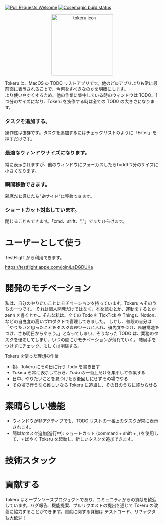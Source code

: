 [![Pull Requests Welcome](https://img.shields.io/badge/PRs-welcome-brightgreen.svg?style=flat)](http://makeapullrequest.com)
[![Codemagic build status](https://api.codemagic.io/apps/65d834ac3786568a8b6ef02e/65d83d4548306436129e0db1/status_badge.svg)](https://codemagic.io/apps/65d834ac3786568a8b6ef02e/65d83d4548306436129e0db1/latest_build)

<p align="center">
  <img src="https://github.com/tinp-lab/tokeru/blob/main/logo/app_icon.png" alt="tokeru icon" width="200" height="200" />
</p>

Tokeru は、MacOS の TODO リストアプリです。他のどのアプリよりも常に最前面に表示されることで、今何をすべきなのかを明確にします。  
より使いやすくするため、他の作業に集中している時のウィンドウは TODO、1 つ分のサイズになり、Tokeru を操作する時は全ての TODO の大きさになります。

### タスクを追加する。

操作性は抜群です。タスクを追加するにはチェックリストのように「Enter」を押すだけです。

### 最適なウィンドウサイズになります。

常に表示されますが、他のウィンドウにフォーカスしたらTodo1つ分のサイズに小さくなります。

### 瞬間移動できます。

邪魔だと感じたら"逆サイド"に移動できます。

### ショートカット対応しています。

閉じることもできます。「cmd、shift、","」でまたひらけます。

# ユーザーとして使う

TestFlight から利用できます。

https://testflight.apple.com/join/LaDGDUKa

# 開発のモチベーション

私は、自分のやりたいことにモチベーションを持っています。Tokeru もそのうちの一つです。
それは個人開発だけではなく、本を読むとか、運動をするとか zenn を書くとか...
そんな私は、全ての Todo を TickTick や Things、Notion、などの自由度の高いプロダクトで管理してきました。
しかし、普段の自分は「やりたいと思ったことをタスク管理ツールに入れ、優先度をつけ、階層構造をつけ、さあ明日からやろう。」となってしまい、そうなった TODO は、業務のタスクを優先してしまい、いつの間にかモチベーションが薄れていく。
結局手をつけずにチェック、もしくは削除する。

Tokeru を使った理想の作業

- 朝、Tokeru にその日に行う Todo を書き出す
- Tokeru を常に表示しておき、Todo の一番上だけを集中して作業する
- 日中、やりたいことを見つけたら後回しにせずその場でやる
- その場で行うなら難しいなら Tokeru に追加し、その日のうちに終わらせる

# 素晴らしい機能

- ウィンドウが非アクティブでも、TODO リストの一番上のタスクが常に表示されます。
- 簡単なタスク追加(進行中): ショートカット (command + shift + ,) を使用して、すばやく Tokeru を起動し、新しいタスクを追加できます。

# 技術スタック

# 貢献する

Tokeru はオープンソースプロジェクトであり、コミュニティからの貢献を歓迎しています。バグ報告、機能提案、プルリクエストの提出を通じて Tokeru の改善に協力することができます。貢献に関する詳細は
テストコード、リファクタも大歓迎！
